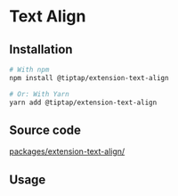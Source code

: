 # Text Align

## Installation
```bash
# With npm
npm install @tiptap/extension-text-align

# Or: With Yarn
yarn add @tiptap/extension-text-align
```

## Source code
[packages/extension-text-align/](https://github.com/ueberdosis/tiptap-next/blob/main/packages/extension-text-align/)

## Usage
<demo name="Extensions/TextAlign" highlight="12,30" />
